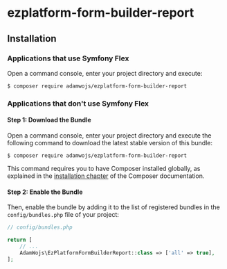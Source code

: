 # ezplatform-form-builder-report

## Installation

### Applications that use Symfony Flex

Open a command console, enter your project directory and execute:

```console
$ composer require adamwojs/ezplatform-form-builder-report
```

### Applications that don't use Symfony Flex

#### Step 1: Download the Bundle

Open a command console, enter your project directory and execute the
following command to download the latest stable version of this bundle:

```console
$ composer require adamwojs/ezplatform-form-builder-report
```

This command requires you to have Composer installed globally, as explained
in the [installation chapter](https://getcomposer.org/doc/00-intro.md)
of the Composer documentation.

#### Step 2: Enable the Bundle

Then, enable the bundle by adding it to the list of registered bundles
in the `config/bundles.php` file of your project:

```php
// config/bundles.php

return [
    // ...
    AdamWojs\EzPlatformFormBuilderReport::class => ['all' => true],
];
```
